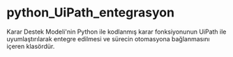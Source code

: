 # python_UiPath_entegrasyon
Karar Destek Modeli'nin Python ile kodlanmış karar fonksiyonunun UiPath ile uyumlaştırılarak entegre edilmesi ve sürecin otomasyona bağlanmasını içeren klasördür. 
